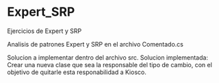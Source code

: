 # Expert_SRP
Ejercicios de Expert y SRP

Analisis de patrones Expert y SRP en el archivo Comentado.cs

Solucion a implementar dentro del archivo src.
Solucion implementada: Crear una nueva clase que sea la responsable del tipo de cambio, 
                       con el objetivo de quitarle esta responabilidad a Kiosco.
